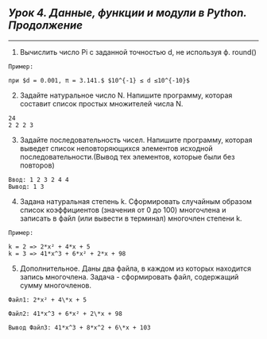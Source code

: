 ## _Урок 4. Данные, функции и модули в Python. Продолжение_

---

1. Вычислить число Pi c заданной точностью d, не используя ф. round()

```
Пример:

при $d = 0.001, π = 3.141.$ $10^{-1} ≤ d ≤10^{-10}$
```

2. Задайте натуральное число N. Напишите программу, которая составит список простых множителей числа N.

```
24
2 2 2 3
```

3. Задайте последовательность чисел. Напишите программу, которая выведет список неповторяющихся элементов исходной последовательности.(Вывод тех элементов, которые были без повторов)

```
Ввод: 1 2 3 2 4 4
Вывод: 1 3
```

4. Задана натуральная степень k. Сформировать случайным образом список коэффициентов (значения от 0 до 100) многочлена и записать в файл (или вывести в терминал) многочлен степени k.

```
Пример:

k = 2 => 2*x² + 4*x + 5
k = 3 => 41*x^3 + 6*x² + 2*x + 98
```

5. Дополнительное. Даны два файла, в каждом из которых находится запись многочлена. Задача - сформировать файл, содержащий сумму многочленов.

```
Файл1: 2*x² + 4\*x + 5

Файл2: 41*x^3 + 6*x² + 2\*x + 98

Вывод Файл3: 41*x^3 + 8*x^2 + 6\*x + 103
```
